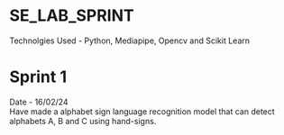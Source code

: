 # SE_LAB_SPRINT

Technolgies Used - Python, Mediapipe, Opencv and Scikit Learn

# Sprint 1
Date - 16/02/24  
Have made a alphabet sign language recognition model that can detect alphabets A, B and C using hand-signs.
